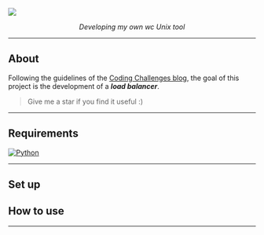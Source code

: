 ![](./images/mylb_banner.png)

<p align="center">
<em>Developing my own wc Unix tool</em>
</p>



---

## About

Following the guidelines of the [Coding Challenges blog](https://codingchallenges.fyi/challenges/challenge-wc), the goal of this project is the development of a **_load balancer_**.


> Give me a star if you find it useful :)

---

## Requirements

[![Python](https://img.shields.io/badge/Python-3.10+-3776AB?style=for-the-badge&logo=python&logoColor=white&labelColor=101010)](https://python.org)


---

## Set up



## How to use


---
